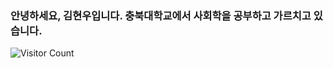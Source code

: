 ### 안녕하세요, 김현우입니다. 충북대학교에서 사회학을 공부하고 가르치고 있습니다.

![Visitor Count](https://profile-counter.glitch.me/hxk271/count.svg)

